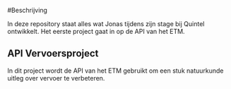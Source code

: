 #Beschrijving

In deze repository staat alles wat Jonas tijdens zijn stage bij Quintel ontwikkelt. Het eerste project gaat in op de API van het ETM.

## API Vervoersproject

In dit project wordt de API van het ETM gebruikt om een stuk natuurkunde uitleg over vervoer te verbeteren.